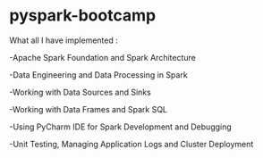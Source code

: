 # pyspark-bootcamp
 
 What all I have implemented :
 
  -Apache Spark Foundation and Spark Architecture
  
  -Data Engineering and Data Processing in Spark
  
  -Working with Data Sources and Sinks
  
  -Working with Data Frames and Spark SQL
  
  -Using PyCharm IDE for Spark Development and Debugging
  
  -Unit Testing, Managing Application Logs and Cluster Deployment
